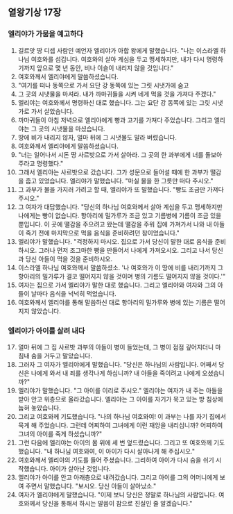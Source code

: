 ## 열왕기상 17장

### 엘리야가 가뭄을 예고하다
1. 길르앗 땅 디셉 사람인 예언자 엘리야가 아합 왕에게 말했습니다. "나는 이스라엘 하나님 여호와를 섬깁니다. 여호와의 살아 계심을 두고 맹세하지만, 내가 다시 명령하기까지 앞으로 몇 년 동안, 비나 이슬이 내리지 않을 것입니다."
2. 여호와께서 엘리야에게 말씀하셨습니다.
3. "여기를 떠나 동쪽으로 가서 요단 강 동쪽에 있는 그릿 시냇가에 숨고
4. 그 곳의 시냇물을 마셔라. 내가 까마귀들을 시켜 네게 먹을 것을 가져다 주겠다."
5. 엘리야는 여호와께서 명령하신 대로 했습니다. 그는 요단 강 동쪽에 있는 그릿 시냇가로 가서 살았습니다.
6. 까마귀들이 아침 저녁으로 엘리야에게 빵과 고기를 가져다 주었습니다. 그리고 엘리야는 그 곳의 시냇물을 마셨습니다.
7. 땅에 비가 내리지 않자, 얼마 뒤에 그 시냇물도 말라 버렸습니다.
8. 여호와께서 엘리야에게 말씀하셨습니다.
9. "너는 일어나서 시돈 땅 사르밧으로 가서 살아라. 그 곳의 한 과부에게 너를 돌보아 주라고 명령했다."
10. 그래서 엘리야는 사르밧으로 갔습니다. 그가 성문으로 들어설 때에 한 과부가 땔감을 줍고 있었습니다. 엘리야가 말했습니다. "마실 물을 한 그릇만 떠다 주시오."
11. 그 과부가 물을 가지러 가려고 할 때, 엘리야가 또 말했습니다. "빵도 조금만 가져다 주시오."
12. 그 여자가 대답했습니다. "당신의 하나님 여호와께서 살아 계심을 두고 맹세하지만 나에게는 빵이 없습니다. 항아리에 밀가루가 조금 있고 기름병에 기름이 조금 있을 뿐입니다. 이 곳에 땔감을 주으려고 왔는데 땔감을 주워 집에 가져가서 나와 내 아들이 죽기 전에 마지막으로 먹을 음식을 준비하려던 참이었습니다."
13. 엘리야가 말했습니다. "걱정하지 마시오. 집으로 가서 당신이 말한 대로 음식을 준비하시오. 그러나 먼저 조그마한 빵을 만들어서 나에게 가져오시오. 그리고 나서 당신과 당신 아들이 먹을 것을 준비하시오.
14. 이스라엘 하나님 여호와께서 말씀하셨소. '나 여호와가 이 땅에 비를 내리기까지 그 항아리의 밀가루가 결코 떨어지지 않을 것이며 병의 기름도 떨어지지 않을 것이다.'"
15. 여자는 집으로 가서 엘리야가 말한 대로 했습니다. 그리고 엘리야와 여자와 그의 아들이 날마다 음식을 넉넉히 먹었습니다.
16. 여호와께서 엘리야를 통해 말씀하신 대로 항아리의 밀가루와 병에 있는 기름은 떨어지지 않았습니다.
### 엘리야가 아이를 살려 내다
17. 얼마 뒤에 그 집 사르밧 과부의 아들이 병이 들었는데, 그 병이 점점 깊어지더니 마침내 숨을 거두고 말았습니다.
18. 그러자 그 여자가 엘리야에게 말했습니다. "당신은 하나님의 사람입니다. 어째서 당신은 나에게 와서 내 죄를 생각나게 하십니까? 내 아들을 죽이려고 나에게 오셨습니까?"
19. 엘리야가 말했습니다. "그 아이를 이리로 주시오." 엘리야는 여자가 내 주는 아들을 받아 안고 위층으로 올라갔습니다. 엘리야는 그 아이를 자기가 묵고 있는 방 침상에 눕혀 놓았습니다.
20. 그리고 여호와께 기도했습니다. "나의 하나님 여호와여! 이 과부는 나를 자기 집에서 묵게 해 주었습니다. 그런데 어찌하여 그녀에게 이런 재앙을 내리십니까? 어찌하여 그녀의 아이를 죽게 하셨습니까?"
21. 그런 다음에 엘리야는 아이의 몸 위에 세 번 엎드렸습니다. 그리고 또 여호와께 기도했습니다. "내 하나님 여호와여, 이 아이가 다시 살아나게 해 주십시오."
22. 여호와께서 엘리야의 기도를 들어 주셨습니다. 그리하여 아이가 다시 숨을 쉬기 시작했습니다. 아이가 살아난 것입니다.
23. 엘리야가 아이를 안고 아래층으로 내려갔습니다. 그리고 아이를 그의 어머니에게 보여 주면서 말했습니다. "보시오. 당신 아들이 살아났소."
24. 여자가 엘리야에게 말했습니다. "이제 보니 당신은 정말로 하나님의 사람입니다. 여호와께서 당신을 통해서 하시는 말씀이 참으로 진실인 줄 알겠습니다."